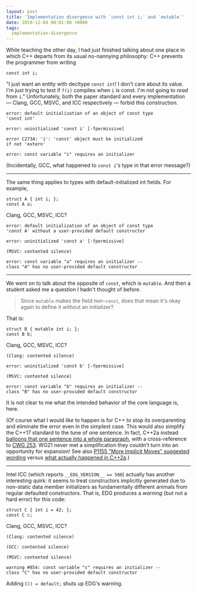 ```yaml
---
layout: post
title: 'Implementation divergence with `const int i;` and `mutable`'
date: 2019-12-04 00:01:00 +0000
tags:
  implementation-divergence
---
```


While teaching the other day, I had just finished talking about one place in which
C++ departs from its usual no-nannying philosophy: C++ prevents the programmer from writing

    const int i;

"I just want an entity with decltype `const int`! I don't care about its value. I'm
just trying to test if `f(i)` compiles when `i` is const. I'm not going to _read_ from `i`."
Unfortunately, both the paper standard and every implementation — Clang, GCC, MSVC, and ICC
respectively — forbid this construction.

    error: default initialization of an object of const type
    'const int'

    error: uninitialized 'const i' [-fpermissive]

    error C2734: 'i': 'const' object must be initialized
    if not 'extern'

    error: const variable "i" requires an initializer

(Incidentally, GCC, what happened to `const i`'s type in that error message?)

----

The same thing applies to types with default-initialized int fields. For example,

    struct A { int i; };
    const A a;

Clang, GCC, MSVC, ICC?

    error: default initialization of an object of const type
    'const A' without a user-provided default constructor

    error: uninitialized 'const a' [-fpermissive]

    (MSVC: contented silence)

    error: const variable "a" requires an initializer --
    class "A" has no user-provided default constructor

----

We went on to talk about the opposite of `const`, which is `mutable`.
And then a student asked me a question I hadn't thought of before.

> Since `mutable` makes the field non-`const`, does that mean it's okay again
> to define it without an initializer?

That is:

    struct B { mutable int i; };
    const B b;

Clang, GCC, MSVC, ICC?

    (Clang: contented silence)

    error: uninitialized 'const b' [-fpermissive]

    (MSVC: contented silence)

    error: const variable "b" requires an initializer --
    class "B" has no user-provided default constructor

It is not clear to me what the intended behavior of the core language is, here.

(Of course what I would _like_ to happen is for C++ to stop its overparenting
and eliminate the error even in the simplest case. This would also simplify the
C++17 standard to the tune of one sentence. In fact, C++2a instead [balloons
that one sentence into a whole paragraph](https://github.com/cplusplus/draft/commit/c6a936326699032b2c925b3875ef660164b2aca0),
with a cross-reference to [CWG 253](https://cplusplus.github.io/CWG/issues/253.html).
WG21 never met a simplification they couldn't turn into an opportunity for expansion!
See also [P1155 "More Implicit Moves" suggested wording](http://www.open-std.org/jtc1/sc22/wg21/docs/papers/2019/p1155r3.html#wording)
versus [what actually happened in C++2a](https://github.com/cplusplus/draft/commit/68aa22bc73235829d946394b7e97a5613b4d575f).)

----

Intel ICC (which reports `__EDG_VERSION__ == 500`) actually has another
interesting quirk: it seems to treat constructors implicitly generated due
to non-static data member initializers as fundamentally different animals
from regular defaulted constructors. That is, EDG produces a _warning_
(but not a hard error) for this code:

    struct C { int i = 42; };
    const C c;

Clang, GCC, MSVC, ICC?

    (Clang: contented silence)

    (GCC: contented silence)

    (MSVC: contented silence)

    warning #854: const variable "c" requires an initializer --
    class "C" has no user-provided default constructor

Adding `C() = default;` shuts up EDG's warning.
